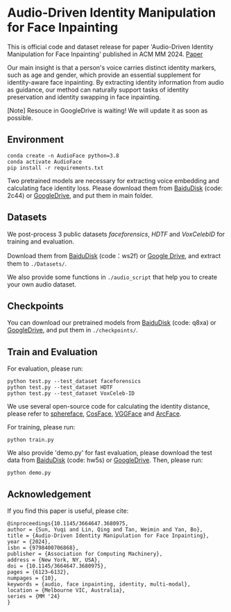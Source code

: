 # Audio-Driven Identity Manipulation for Face Inpainting
This is official code and dataset release for paper 'Audio-Driven Identity Manipulation for Face Inpainting' published in ACM MM 2024. [Paper](https://dl.acm.org/doi/10.1145/3664647.3680975)

Our main insight is that a person's voice carries distinct identity markers, such as age and gender, which provide an essential supplement for identity-aware face inpainting. By extracting identity information from audio as guidance, our method can naturally support tasks of identity preservation and identity swapping in face inpainting.

[Note] Resouce in GoogleDrive is waiting! We will update it as soon as possible.

## Environment
```
conda create -n AudioFace python=3.8
conda activate AudioFace
pip install -r requirements.txt
```

Two pretrained models are necessary for extracting voice embedding and calculating face identity loss. Please download them from [BaiduDisk](https://pan.baidu.com/s/18vn8iVWbe3NDTV9li2rW3w) (code: 2c44) or [GoogleDrive](https://drive.google.com/drive/folders/1WAWdhpDrMkt9rHdKEOVCd4DHEc9eWvBL?usp=drive_link), and put them in main folder.

## Datasets
We post-process 3 public datasets *faceforensics*, *HDTF* and *VoxCelebID* for training and evaluation. 

Download them from [BaiduDisk](https://pan.baidu.com/s/1XNDVnHACcHFxhOu4MgLcEA) (code：ws2f) or [Google Drive](https://drive.google.com/drive/folders/1lJgW63nMiHluhO3FFFU0VztrnC61iP36?usp=drive_link), and extract them to `./Datasets/`.

We also provide some functions in `./audio_script` that help you to create your own audio dataset.

## Checkpoints
You can download our pretrained models from [BaiduDisk](https://pan.baidu.com/s/1GvraMZONbtJAS1dFA-tIXA) (code: q8xa) or [GoogleDrive](https://drive.google.com/drive/folders/1_P8nUfscgrj3717Vz5-wiDWQrRsP-ZXy?usp=drive_link), and put them in `./checkpoints/`.


## Train and Evaluation
For evaluation, please run:
```
python test.py --test_dataset faceforensics
python test.py --test_dataset HDTF
python test.py --test_dataset VoxCeleb-ID
```
We use several open-source code for calculating the identity distance, please refer to [sphereface](https://github.com/clcarwin/sphereface_pytorch), [CosFace](https://github.com/MuggleWang/CosFace_pytorch), [VGGFace](https://github.com/ZZUTK/Tensorflow-VGG-face) and [ArcFace](https://github.com/ronghuaiyang/arcface-pytorch).

For training, please run:
```
python train.py
```

We also provide 'demo.py' for fast evaluation, please download the test data from [BaiduDisk](https://pan.baidu.com/s/1_x9_kYzqbtO85uQBTEO4iQ) (code: hw5s) or [GoogleDrive](https://drive.google.com/drive/folders/1Xb_r4qjj4-NHfra_KzhEdGwD0twV_v-A?usp=drive_link). Then, please run:
```
python demo.py
```

## Acknowledgement

If you find this paper is useful, please cite:
```
@inproceedings{10.1145/3664647.3680975,
author = {Sun, Yuqi and Lin, Qing and Tan, Weimin and Yan, Bo},
title = {Audio-Driven Identity Manipulation for Face Inpainting},
year = {2024},
isbn = {9798400706868},
publisher = {Association for Computing Machinery},
address = {New York, NY, USA},
doi = {10.1145/3664647.3680975},
pages = {6123–6132},
numpages = {10},
keywords = {audio, face inpainting, identity, multi-modal},
location = {Melbourne VIC, Australia},
series = {MM '24}
}
```
